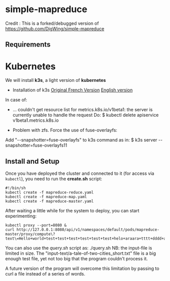 # simple-mapreduce

Credit :
This is a forked/debugged version of https://github.com/DigWing/simple-mapreduce

## Requirements

# Kubernetes

We will install **k3s**, a light version of **kubernetes**
* Installation of k3s
[Original French Version](https://www.invivoo.com/k3s-kubernetes-enfin-ultra-simpl-leger-devoxx/)
[English version](https://www-invivoo-com.translate.goog/k3s-kubernetes-enfin-ultra-simpl-leger-devoxx/?_x_tr_sl=auto&_x_tr_tl=en&_x_tr_hl=en-US&_x_tr_pto=wapp)

In case of: 
* ... couldn't get resource list for metrics.k8s.io/v1beta1: the server is currently unable to handle the request
Do: $ kubectl delete apiservice v1beta1.metrics.k8s.io

* Problem with zfs. Force the use of fuse-overlayfs:

Add "--snapshotter=fuse-overlayfs" to k3s command as in: $ k3s server --snapshotter=fuse-overlayfs11

## Install and Setup

Once you have deployed the cluster and connected to it (for access via `kubectl`), you need to run 
the **create.sh** script:
```
#!/bin/sh
kubectl create -f mapreduce-reduce.yaml
kubectl create -f mapreduce-map.yaml
kubectl create -f mapreduce-master.yaml
```

After waiting a little while for the system to deploy, you can start experimenting:

```
kubectl proxy --port=8080 &
curl http://127.0.0.1:8080/api/v1/namespaces/default/pods/mapreduce-master/proxy/compute\?text\=Hello+world+test+test+test+test+test+test+helo+araara+tttt+dddd+araara+test+hello+hi+ih+ih+ih+hi
```

You can also use the *query.sh* script as: ./query.sh <input-file>
NB: the input-file is limited in size. The "input-text/a-tale-of-two-cities_short.txt" file
is a big enough test file, yet not too big that the program couldn't process it.

A future version of the program will overcome this limitation by passing to curl a file instead of a series of words.

